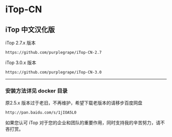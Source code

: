 # iTop-CN
## iTop 中文汉化版  

iTop 2.7.x 版本 
```
https://github.com/purplegrape/iTop-CN-2.7
```  

iTop 3.0.x 版本  
```
https://github.com/purplegrape/iTop-CN-3.0
```  

---

### 安装方法详见 docker 目录  

原2.5.x 版本过于老旧，不再维护，希望下载老版本的请移步百度网盘  
```
http://pan.baidu.com/s/1jIOA5L0
```

如果您认可 iTop 对于您的企业和团队的重要作用，同时支持我的辛苦努力，请不吝打赏。
